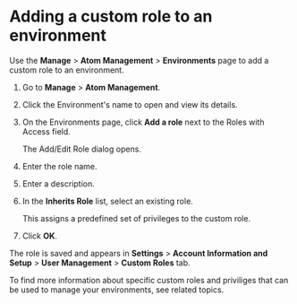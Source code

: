 # Adding a custom role to an environment

<head>
  <meta name="guidename" content="Platform"/>
  <meta name="context" content="GUID-f28286e2-8d26-4b47-b84e-bce51e51247f"/>
</head>

Use the **Manage** \> **Atom Management** \> **Environments** page to add a custom role to an environment.

1. Go to **Manage** \> **Atom Management**.

2. Click the Environment's name to open and view its details.

3. On the Environments page, click **Add a role** next to the Roles with Access field.

   The Add/Edit Role dialog opens.

4. Enter the role name.

5. Enter a description.

6. In the **Inherits Role** list, select an existing role.

   This assigns a predefined set of privileges to the custom role.

7. Click **OK**.

The role is saved and appears in **Settings** \> **Account Information and Setup** \> **User Management** \> **Custom Roles** tab.

To find more information about specific custom roles and priviliges that can be used to manage your environments, see related topics.
